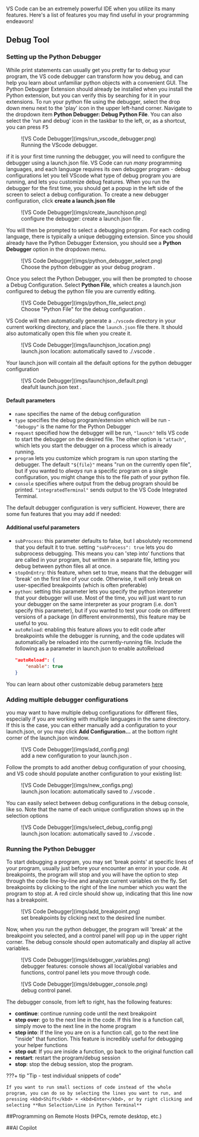VS Code can be an extremely powerful IDE when you utilize its many features. Here's a list of features you may find useful in your programming endeavors! 

## Debug Tool
### Setting up the Python Debugger

While print statements can usually get you pretty far to debug your program, the VS code debugger can transform how you debug, and can help you learn about unfamiliar python objects with a convenient GUI. The Python Debugger Extension should already be installed when you install the Python extension, but you can verify this by searching for it in your extensions. To run your python file using the debugger, select the drop down menu next to the 'play' icon in the upper left-hand corner. Navigate to the dropdown item **Python Debugger: Debug Python File**. You can also select the 'run and debug' icon in the taskbar to the left, or, as a shortcut, you can press <kbd>F5</kbd>

<figure markdown="span">
  ![VS Code Debugger](imgs/run_vscode_debugger.png)
  <figcaption>Running the VScode debugger.</figcaption>
</figure>

if it is your first time running the debugger, you will need to configure the debugger using a launch.json file. VS Code can run *many* programming languages, and each language requires its own debugger program - debug configurations let you tell VScode what type of debug program you are running, and lets you customize debug features. When you run the debugger for the first time, you should get a popup in the left side of the screen to select a debug configuration. To create a new debugger configuration, click **create a launch.json file**

<figure markdown="span">
  ![VS Code Debugger](imgs/create_launchjson.png)
  <figcaption> configure the debugger: create a launch.json file .</figcaption>
</figure>

You will then be prompted to select a debugging program. For each coding language, there is typically a unique debugging extension. Since you should already have the Python Debugger Extension, you should see a **Python Debugger** option in the dropdown menu. 

<figure markdown="span">
  ![VS Code Debugger](imgs/python_debugger_select.png)
  <figcaption> Choose the python debugger as your debug program .</figcaption>
</figure>

Once you select the Python Debugger, you will then be prompted to choose a Debug Configuration. Select **Python File**, which creates a launch.json configured to debug the python file you are currently editing. 

<figure markdown="span">
  ![VS Code Debugger](imgs/python_file_select.png)
  <figcaption> Choose "Python File" for the debug configuration .</figcaption>
</figure>

VS Code will then automatically generate a `./vscode` directory in your current working directory, and place the `launch.json` file there. It should also automatically open this file when you create it. 

<figure markdown="span">
  ![VS Code Debugger](imgs/launchjson_location.png)
  <figcaption> launch.json location: automatically saved to ./.vscode .</figcaption>
</figure>

Your launch.json will contain all the default options for the python debugger configuration

<figure markdown="span">
  ![VS Code Debugger](imgs/launchjson_default.png)
  <figcaption> deafult launch.json text .</figcaption>
</figure>

#### Default parameters

* `name` specifies the name of the debug configuration
* `type` specifies the debug program/extension which will be run - `"debugpy"` is the name for the Python Debugger 
* `request` specified how the debugger will be run, `"launch"` tells VS code to start the debugger on the desired file. The other option is `"attach"`, which lets you start the debugger on a process which is already running. 
* `program` lets you customize which program is run upon starting the debugger. The default `"${file}"` means "run on the currently open file", but if you wanted to *always* run a specific program on a single configuration, you might change this to the file path of your python file. 
* `console` specifies where output from the debug program should be printed. `"integratedTerminal"` sends output to the VS Code Integrated Terminal. 

The default debugger configuration is very sufficient. However, there are some fun features that you may add if needed:
#### Additional useful parameters
* `subProcess`: this parameter defaults to false, but I absolutely recommend that you default it to true. setting `"subProcess": true` lets you do subprocess debugging. This means you can 'step into' functions that are called in your program, but written in a separate file, letting you debug between python files all at once. 
* `stopOnEntry`: this feature, when set to true, means that the debugger will 'break' on the first line of your code. Otherwise, it will only break on user-specified breakpoints (which is often preferable)
* `python`: setting this parameter lets you specify the python interpreter that your debugger will use. Most of the time, you will just want to run your debugger on the same interpreter as your program (i.e. don't specify this parameter), but if you wanted to test your code on different versions of a package (in different environments), this feature may be useful to you.
* `autoReload`: enabling this feature allows you to edit code after breakpoints while the debugger is running, and the code updates will automatically be reloaded into the currently-running file. Include the following as a parameter in launch.json to enable autoReload
    ``` launch.json
    "autoReload": {
        "enable": true
    }
    ```
You can learn about other customizable debug parameters [here](https://code.visualstudio.com/docs/python/debugging#_set-configuration-options)

### Adding multiple debugger configurations
you may want to have multiple debug configurations for different files, especially if you are working with multiple languages in the same directory. If this is the case, you can either manually add a configuration to your launch.json, or you may click **Add Configuration...** at the bottom right corner of the launch.json window. 

<figure markdown="span">
  ![VS Code Debugger](imgs/add_config.png)
  <figcaption> add a new configuration to your launch.json .</figcaption>
</figure>

Follow the prompts to add another debug configuration of your choosing, and VS code should populate another configuration to your existing list:

<figure markdown="span">
  ![VS Code Debugger](imgs/new_configs.png)
  <figcaption> launch.json location: automatically saved to ./.vscode .</figcaption>
</figure>

You can easily select between debug configurations in the debug console, like so. Note that the name of each unique configuration shows up in the selection options

<figure markdown="span">
  ![VS Code Debugger](imgs/select_debug_config.png)
  <figcaption> launch.json location: automatically saved to ./.vscode .</figcaption>
</figure>

### Running the Python Debugger

To start debugging a program, you may set 'break points' at specific lines of your program, usually just before your encounter an error in your code. At breakpoints, the program will stop and you will have the option to step through the code line-by-line and analyze current variables on the fly. Set breakpoints by clicking to the right of the line number which you want the program to stop at. A red circle should show up, indicating that this line now has a breakpoint. 

<figure markdown="span">
  ![VS Code Debugger](imgs/add_breakpoint.png)
  <figcaption> set breakpoints by clicking next to the desired line number.</figcaption>
</figure>

Now, when you run the python debugger, the program will 'break' at the breakpoint you selected, and a control panel will pop up in the upper right corner. The debug console should open automatically and display all active variables.

<figure markdown="span">
  ![VS Code Debugger](imgs/debugger_variables.png)
  <figcaption> debugger features: console shows all local/global variables and functions, control panel lets you move through code.</figcaption>
</figure>

<figure markdown="span">
  ![VS Code Debugger](imgs/debugger_console.png)
  <figcaption> debug control panel.</figcaption>
</figure>

The debugger console, from left to right, has the following features:

* **continue**: continue running code until the next breakpoint
* **step over**: go to the next line in the code. If this line is a function call, simply move to the next line in the home program
* **step into**: If the line you are on is a function call, go to the next line "inside" that function. This feature is incredibly useful for debugging your helper functions
* **step out**: If you are inside a function, go back to the original function call 
* **restart**: restart the program/debug session
* **stop**: stop the debug session, stop the program. 

???+ tip "Tip - test individual snippets of code"

    If you want to run small sections of code instead of the whole program, you can do so by selecting the lines you want to run, and pressing <kbd>Shift</kbd> + <kbd>Enter</kbd>, or by right clicking and selecting **Run Selection/Line in Python Terminal**


##Programming on Remote Hosts (HPCs, remote desktop, etc.)

##AI Copilot 